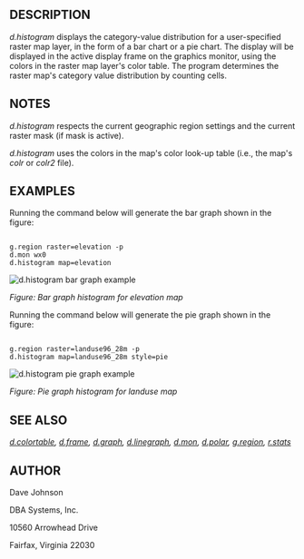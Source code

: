 
## DESCRIPTION

*d.histogram* displays the category-value distribution for a
user-specified raster map layer, in the form of a bar chart or a pie chart.
The display will be displayed in the active display frame on the graphics
monitor, using the colors in the raster map layer's color table. The
program determines the raster map's category value distribution by counting
cells.

## NOTES

*d.histogram* respects the current geographic region settings
and the current raster mask (if mask is active).

*d.histogram* uses the colors in the map's color look-up table
(i.e., the map's *colr* or *colr2* file).

## EXAMPLES

Running the command below will generate the bar graph shown in the figure:

```

g.region raster=elevation -p
d.mon wx0
d.histogram map=elevation

```

![d.histogram bar graph example](d_histogram_bar.png)

*Figure: Bar graph histogram for elevation map*

Running the command below will generate the pie graph shown in the figure:

```

g.region raster=landuse96_28m -p
d.histogram map=landuse96_28m style=pie

```

![d.histogram pie graph example](d_histogram_pie.png)

*Figure: Pie graph histogram for landuse map*

## SEE ALSO

*[d.colortable](d.colortable.html),
[d.frame](d.frame.html),
[d.graph](d.graph.html),
[d.linegraph](d.linegraph.html),
[d.mon](d.mon.html),
[d.polar](d.polar.html),
[g.region](g.region.html),
[r.stats](r.stats.html)*

## AUTHOR

Dave Johnson

 DBA Systems, Inc.

 10560 Arrowhead Drive

 Fairfax, Virginia 22030
